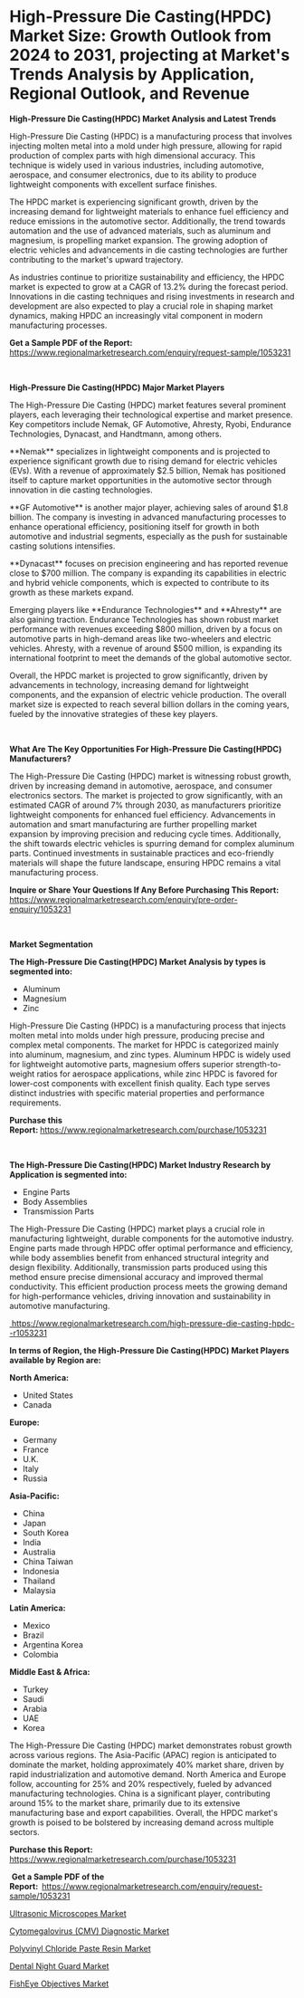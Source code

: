 <p><h1>High-Pressure Die Casting(HPDC) Market Size: Growth Outlook from 2024 to 2031, projecting at Market's Trends Analysis by Application, Regional Outlook, and Revenue</h1></p><p><strong>High-Pressure Die Casting(HPDC) Market Analysis and Latest Trends</strong></p>
<p><p>High-Pressure Die Casting (HPDC) is a manufacturing process that involves injecting molten metal into a mold under high pressure, allowing for rapid production of complex parts with high dimensional accuracy. This technique is widely used in various industries, including automotive, aerospace, and consumer electronics, due to its ability to produce lightweight components with excellent surface finishes.</p><p>The HPDC market is experiencing significant growth, driven by the increasing demand for lightweight materials to enhance fuel efficiency and reduce emissions in the automotive sector. Additionally, the trend towards automation and the use of advanced materials, such as aluminum and magnesium, is propelling market expansion. The growing adoption of electric vehicles and advancements in die casting technologies are further contributing to the market's upward trajectory.</p><p>As industries continue to prioritize sustainability and efficiency, the HPDC market is expected to grow at a CAGR of 13.2% during the forecast period. Innovations in die casting techniques and rising investments in research and development are also expected to play a crucial role in shaping market dynamics, making HPDC an increasingly vital component in modern manufacturing processes.</p></p>
<p><strong>Get a Sample PDF of the Report:&nbsp;</strong> <a href="https://www.regionalmarketresearch.com/enquiry/request-sample/1053231">https://www.regionalmarketresearch.com/enquiry/request-sample/1053231</a></p>
<p>&nbsp;</p>
<p><strong>High-Pressure Die Casting(HPDC) Major Market Players</strong></p>
<p><p>The High-Pressure Die Casting (HPDC) market features several prominent players, each leveraging their technological expertise and market presence. Key competitors include Nemak, GF Automotive, Ahresty, Ryobi, Endurance Technologies, Dynacast, and Handtmann, among others.</p><p>**Nemak** specializes in lightweight components and is projected to experience significant growth due to rising demand for electric vehicles (EVs). With a revenue of approximately $2.5 billion, Nemak has positioned itself to capture market opportunities in the automotive sector through innovation in die casting technologies.</p><p>**GF Automotive** is another major player, achieving sales of around $1.8 billion. The company is investing in advanced manufacturing processes to enhance operational efficiency, positioning itself for growth in both automotive and industrial segments, especially as the push for sustainable casting solutions intensifies.</p><p>**Dynacast** focuses on precision engineering and has reported revenue close to $700 million. The company is expanding its capabilities in electric and hybrid vehicle components, which is expected to contribute to its growth as these markets expand.</p><p>Emerging players like **Endurance Technologies** and **Ahresty** are also gaining traction. Endurance Technologies has shown robust market performance with revenues exceeding $800 million, driven by a focus on automotive parts in high-demand areas like two-wheelers and electric vehicles. Ahresty, with a revenue of around $500 million, is expanding its international footprint to meet the demands of the global automotive sector.</p><p>Overall, the HPDC market is projected to grow significantly, driven by advancements in technology, increasing demand for lightweight components, and the expansion of electric vehicle production. The overall market size is expected to reach several billion dollars in the coming years, fueled by the innovative strategies of these key players.</p></p>
<p>&nbsp;</p>
<p><strong>What Are The Key Opportunities For High-Pressure Die Casting(HPDC) Manufacturers?</strong></p>
<p><p>The High-Pressure Die Casting (HPDC) market is witnessing robust growth, driven by increasing demand in automotive, aerospace, and consumer electronics sectors. The market is projected to grow significantly, with an estimated CAGR of around 7% through 2030, as manufacturers prioritize lightweight components for enhanced fuel efficiency. Advancements in automation and smart manufacturing are further propelling market expansion by improving precision and reducing cycle times. Additionally, the shift towards electric vehicles is spurring demand for complex aluminum parts. Continued investments in sustainable practices and eco-friendly materials will shape the future landscape, ensuring HPDC remains a vital manufacturing process.</p></p>
<p><strong>Inquire or Share Your Questions If Any Before Purchasing This Report:</strong> <a href="https://www.regionalmarketresearch.com/enquiry/pre-order-enquiry/1053231">https://www.regionalmarketresearch.com/enquiry/pre-order-enquiry/1053231</a></p>
<p>&nbsp;</p>
<p><strong>Market Segmentation</strong></p>
<p><strong>The High-Pressure Die Casting(HPDC) Market Analysis by types is segmented into:</strong></p>
<p><ul><li>Aluminum</li><li>Magnesium</li><li>Zinc</li></ul></p>
<p><p>High-Pressure Die Casting (HPDC) is a manufacturing process that injects molten metal into molds under high pressure, producing precise and complex metal components. The market for HPDC is categorized mainly into aluminum, magnesium, and zinc types. Aluminum HPDC is widely used for lightweight automotive parts, magnesium offers superior strength-to-weight ratios for aerospace applications, while zinc HPDC is favored for lower-cost components with excellent finish quality. Each type serves distinct industries with specific material properties and performance requirements.</p></p>
<p><strong>Purchase this Report:&nbsp;</strong><a href="https://www.regionalmarketresearch.com/purchase/1053231">https://www.regionalmarketresearch.com/purchase/1053231</a></p>
<p>&nbsp;</p>
<p><strong>The High-Pressure Die Casting(HPDC) Market Industry Research by Application is segmented into:</strong></p>
<p><ul><li>Engine Parts</li><li>Body Assemblies</li><li>Transmission Parts</li></ul></p>
<p><p>The High-Pressure Die Casting (HPDC) market plays a crucial role in manufacturing lightweight, durable components for the automotive industry. Engine parts made through HPDC offer optimal performance and efficiency, while body assemblies benefit from enhanced structural integrity and design flexibility. Additionally, transmission parts produced using this method ensure precise dimensional accuracy and improved thermal conductivity. This efficient production process meets the growing demand for high-performance vehicles, driving innovation and sustainability in automotive manufacturing.</p></p>
<p><a href="https://www.regionalmarketresearch.com/high-pressure-die-casting-hpdc--r1053231">&nbsp;https://www.regionalmarketresearch.com/high-pressure-die-casting-hpdc--r1053231</a></p>
<p><strong>In terms of Region, the High-Pressure Die Casting(HPDC) Market Players available by Region are:</strong></p>
<p>
    <p> <strong> North America: </strong>
        <ul>
            <li>United States</li>
            <li>Canada</li>
        </ul>
        </p> 
    <p> <strong> Europe: </strong>
        <ul>
            <li>Germany</li>
            <li>France</li>
            <li>U.K.</li>
            <li>Italy</li>
            <li>Russia</li>
        </ul>
        </p> 
    <p> <strong> Asia-Pacific: </strong>
        <ul>
            <li>China</li>
            <li>Japan</li>
            <li>South Korea</li>
            <li>India</li>
            <li>Australia</li>
            <li>China Taiwan</li>
            <li>Indonesia</li>
            <li>Thailand</li>
            <li>Malaysia</li>
        </ul>
        </p> 
    <p> <strong> Latin America: </strong>
        <ul>
            <li>Mexico</li>
            <li>Brazil</li>
            <li>Argentina Korea</li>
            <li>Colombia</li>
        </ul>
        </p> 
    <p> <strong> Middle East & Africa: </strong>
        <ul>
            <li>Turkey</li>
            <li>Saudi</li>
            <li>Arabia</li>
            <li>UAE</li>
            <li>Korea</li>
        </ul>
    </p>
    </p>
<p><p>The High-Pressure Die Casting (HPDC) market demonstrates robust growth across various regions. The Asia-Pacific (APAC) region is anticipated to dominate the market, holding approximately 40% market share, driven by rapid industrialization and automotive demand. North America and Europe follow, accounting for 25% and 20% respectively, fueled by advanced manufacturing technologies. China is a significant player, contributing around 15% to the market share, primarily due to its extensive manufacturing base and export capabilities. Overall, the HPDC market's growth is poised to be bolstered by increasing demand across multiple sectors.</p></p>
<p><strong>Purchase this Report: </strong><a href="https://www.regionalmarketresearch.com/purchase/1053231">https://www.regionalmarketresearch.com/purchase/1053231</a></p>
<p>&nbsp;<strong>Get a Sample PDF of the Report:&nbsp;&nbsp;</strong><a href="https://www.regionalmarketresearch.com/enquiry/request-sample/1053231">https://www.regionalmarketresearch.com/enquiry/request-sample/1053231</a></p>
<p><strong></strong></p>
<p><p><a href="https://medium.com/@elenaodessa2020_14249/ultrasonic-microscopes-industry-forecast-market-shifts-and-strategic-imperatives-2024-2031-467342b7dae8">Ultrasonic Microscopes Market</a></p><p><a href="https://issuu.com/reportprime-2/docs/cytomegalovirus-cmv-diagnostic-mark_5981295275f570">Cytomegalovirus (CMV) Diagnostic Market</a></p><p><a href="https://www.linkedin.com/pulse/polyvinyl-chloride-paste-resin-market-research-report-e4wxe?trackingId=oqS72SopS5uQcZEy4b4vRA%3D%3D">Polyvinyl Chloride Paste Resin Market</a></p><p><a href="https://www.linkedin.com/pulse/navigating-dental-night-guard-market-expert-analysis-forecast-ijvdc?trackingId=%2BY6V2SHmRdir9Xu1t4hKWg%3D%3D">Dental Night Guard Market</a></p><p><a href="https://medium.com/@zpqausfp43/fisheye-objectives-market-size-share-trends-analysis-report-by-product-circular-fisheye-5255bf6e5829">FishEye Objectives Market</a></p></p>